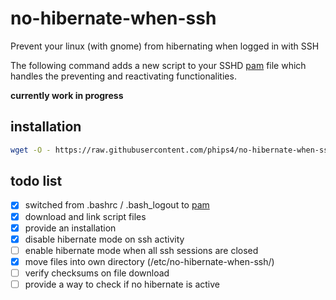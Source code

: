 # no-hibernate-when-ssh
Prevent your linux (with gnome) from hibernating when logged in with SSH

The following command adds a new script to your SSHD [pam](http://www.linux-pam.org/) file which handles the
preventing and reactivating functionalities.

**currently work in progress**

## installation

```sh
wget -O - https://raw.githubusercontent.com/phips4/no-hibernate-when-ssh/master/install.sh | sudo sh
```
## todo list
- [x] switched from .bashrc / .bash_logout to [pam](http://www.linux-pam.org/)
- [x] download and link script files
- [x] provide an installation 
- [x] disable hibernate mode on ssh activity
- [ ] enable hibernate mode when all ssh sessions are closed
- [x] move files into own directory (/etc/no-hibernate-when-ssh/)
- [ ] verify checksums on file download
- [ ] provide a way to check if no hibernate is active